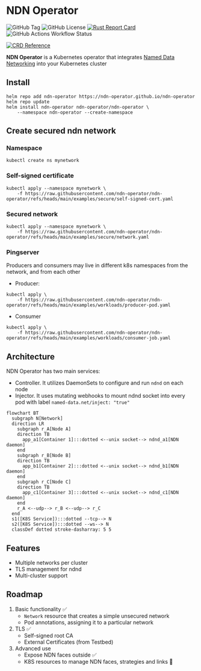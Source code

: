 # NDN Operator
![GitHub Tag](https://img.shields.io/github/v/tag/ndn-operator/ndn-operator?filter=v*&style=flat&label=version)
![GitHub License](https://img.shields.io/github/license/ndn-operator/ndn-operator)
[![Rust Report Card](https://rust-reportcard.xuri.me/badge/github.com/ndn-operator/ndn-operator)](https://rust-reportcard.xuri.me/report/github.com/ndn-operator/ndn-operator)
![GitHub Actions Workflow Status](https://img.shields.io/github/actions/workflow/status/ndn-operator/ndn-operator/docker-push.yaml)

[![CRD Reference](https://img.shields.io/badge/CRD%20Reference-blue?logo=kubernetes&logoColor=white&color=%23326CE5&link=https%3A%2F%2Fdoc.crds.dev%2Fgithub.com%2Fndn-operator%2Fndn-operator)](https://doc.crds.dev/github.com/ndn-operator/ndn-operator)

**NDN Operator** is a Kubernetes operator that integrates [Named Data Networking](https://github.com/named-data) into your Kubernetes cluster

## Install
```shell
helm repo add ndn-operator https://ndn-operator.github.io/ndn-operator
helm repo update
helm install ndn-operator ndn-operator/ndn-operator \
    --namespace ndn-operator --create-namespace
```
## Create secured ndn network

### Namespace
```shell
kubectl create ns mynetwork
```
### Self-signed certificate
```
kubectl apply --namespace mynetwork \
    -f https://raw.githubusercontent.com/ndn-operator/ndn-operator/refs/heads/main/examples/secure/self-signed-cert.yaml
```
### Secured network
```shell
kubectl apply --namespace mynetwork \
    -f https://raw.githubusercontent.com/ndn-operator/ndn-operator/refs/heads/main/examples/secure/network.yaml
```
### Pingserver
Producers and consumers may live in different k8s namespaces from the network, and from each other
* Producer:
```shell
kubectl apply \
    -f https://raw.githubusercontent.com/ndn-operator/ndn-operator/refs/heads/main/examples/workloads/producer-pod.yaml
```
* Consumer
```shell
kubectl apply \
    -f https://raw.githubusercontent.com/ndn-operator/ndn-operator/refs/heads/main/examples/workloads/consumer-job.yaml
```

## Architecture
NDN Operator has two main services:
* Controller. It utilizes DaemonSets to configure and run `ndnd` on each node
* Injector. It uses mutating webhooks to mount ndnd socket into every pod with label `named-data.net/inject: "true"`
```mermaid
flowchart BT
  subgraph N[Network]
  direction LR
    subgraph r_A[Node A]
    direction TB
      app_a1[Container 1]:::dotted <--unix socket--> ndnd_a1[NDN daemon]
    end
    subgraph r_B[Node B]
    direction TB
      app_b1[Container 2]:::dotted <--unix socket--> ndnd_b1[NDN daemon]
    end
    subgraph r_C[Node C]
    direction TB
      app_c1[Container 3]:::dotted <--unix socket--> ndnd_c1[NDN daemon]
    end
    r_A <--udp--> r_B <--udp--> r_C
  end
  s1([K8S Service]):::dotted --tcp--> N
  s2([K8S Service]):::dotted --ws--> N
  classDef dotted stroke-dasharray: 5 5
```

## Features
* Multiple networks per cluster
* TLS management for ndnd
* Multi-cluster support

## Roadmap
1. Basic functionality ✅
    * `Network` resource that creates a simple unsecured network
    * Pod annotations, assigning it to a particular network
1. TLS ✅
    * Self-signed root CA
    * External Certificates (from Testbed)
1. Advanced use
    * Expose NDN faces outside ✅
    * K8S resources to manage NDN faces, strategies and links 🚧
